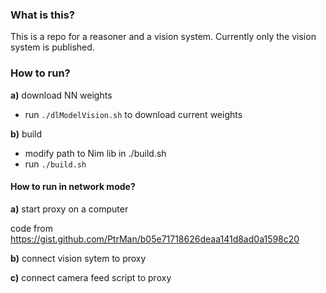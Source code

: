 ### What is this?

This is a repo for a reasoner and a vision system. Currently only the vision system is published.

### How to run?

**a)** download NN weights <br />

* run `./dlModelVision.sh` to download current weights

**b)** build <br />

* modify path to Nim lib in ./build.sh
* run `./build.sh`

#### How to run in network mode?

**a)** start proxy on a computer <br />

code from https://gist.github.com/PtrMan/b05e71718626deaa141d8ad0a1598c20

**b)**  connect vision sytem to proxy <br />

**c)**  connect camera feed script to proxy <br />
